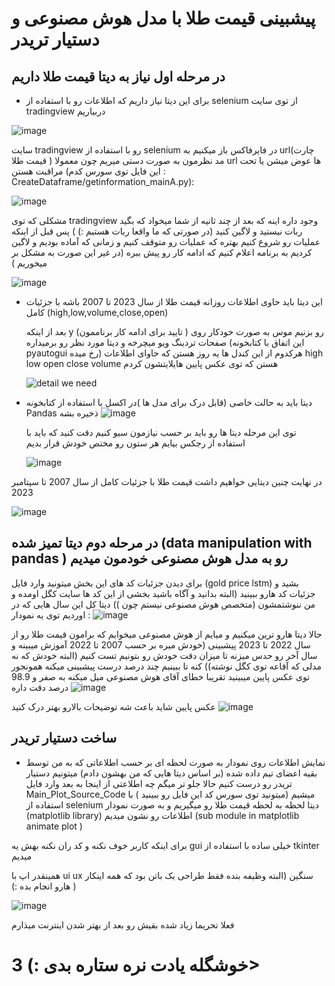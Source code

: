 # پیشبینی قیمت طلا با مدل هوش مصنوعی و دستیار تریدر 

## در مرحله اول نیاز به دیتا قیمت طلا داریم  
- برای این دیتا نیاز داریم که اطلاعات رو با استفاده از selenium از توی سایت tradingview  دربیاریم

 ![image](https://github.com/user-attachments/assets/57669c31-8919-45cf-9319-1bbc859fa212)
 
  سایت tradingview رو با استفاده از selenium در  فایرفاکس باز میکنیم به url(چارت قیمت طلا ) مد نظرمون به صورت دستی میریم چون معمولا url  ها عوض میشن یا تحت مراقبت هستن (این فایل توی سورس کدم : CreateDataframe/getinformation_mainA.py):
  
![image](https://github.com/user-attachments/assets/ed52ecf3-bbcd-45b6-bd4d-fc249c44a0b5)



  مشکلی که توی tradingview وجود داره اینه که بعد از چند ثانیه از شما میخواد که بگید ربات نیستید و لاگین کنید (در صورتی که ما واقعا ربات هستیم :) ) 
  پس قبل از اینکه عملیات رو شروع کنیم بهتره که عملیات رو متوقف کنیم و زمانی که آماده بودیم و لاگین کردیم به برنامه اعلام کنیم که ادامه کار رو پیش ببره (در غیر این صورت به مشکل بر میخوریم )

  
![image](https://github.com/user-attachments/assets/1ba92878-d352-46ac-b0c2-1f363bcbaee2)



- این دیتا باید حاوی اطلاعات روزانه قیمت طلا از سال 2023 تا 2007 باشه  با جزئیات کامل (high,low,volume,close,open)

  بعد از اینکه y (تایید برای ادامه کار برناممون ) رو بزنیم موس به صورت خودکار روی صفحات تردینگ ویو میچرخه و دیتا مورد نظر رو برمیداره (این اتفاق با کتابخونه pyautogui رخ میده)
  هرکدوم از این کندل ها یه روز هستن که حاوای اطلاعات  high low open close volume هستن که توی عکس پایین هایلایتشون کردم
  
  
  ![detail we need ](https://github.com/user-attachments/assets/8cde1696-5bc8-45a4-bd9c-ea899c1594a0)

- دیتا باید به حالت خاصی (قابل درک برای مدل ها )در اکسل با استفاده از کتابخونه Pandas  ذخیره بشه
  ![image](https://github.com/user-attachments/assets/0fe19a47-3c2c-4db5-9da2-82c825411f3b)

  توی این مرحله دیتا ها رو باید بر حسب نیازمون سیو کنیم دقت کنید که باید با استفاده از رجکس بیایم هر ستون رو مختص خودش قرار بدیم

  ![image](https://github.com/user-attachments/assets/6b438607-3c1c-441d-8e15-f17ce92f9e41)

در نهایت چنین دیتایی خواهیم داشت قیمت طلا با جزئیات کامل از سال 2007 تا سپتامبر 2023 

![image](https://github.com/user-attachments/assets/8af71b18-690a-46ed-94ba-4018856c156f)


## در مرحله دوم دیتا تمیز شده (data manipulation with pandas )  رو به مدل هوش مصنوعی خودمون میدیم 
برای دیدن جزئیات کد های این بخش میتونید وارد فایل (gold price lstm) بشید و جزئیات کد هارو ببینید (البته بدانید و آگاه باشید بخشی از این کد ها سایت کگل اومده و من ننوشتمشون (متخصص هوش مصنوعی نیستم چون ))
دیتا کل این سال هایی که در اوردیم توی یه نمودار : 
![image](https://github.com/user-attachments/assets/ca487cdf-aa13-408c-916b-69d516412989)


حالا دیتا هارو ترین میکنیم و میایم از هوش مصنوعی میخوایم که برامون قیمت طلا رو از سال 2022 تا 2023 پیشبینی (خودش میره بر حسب 2007 تا 2022 آموزش میبینه و سال آخر رو حدس میزنه تا میزان دقت خودش رو بتونیم تست کنیم (البته خودش که نه مدلی که آقاعه توی کگل نوشته)) کنه تا ببینیم چند درصد درست پیشبینی میکنه 
همونجور توی عکس پایین میبینید تقریبا خطای آقای هوش مصنوعی میل میکنه به صفر و 98.9 درصد دقت داره 
![image](https://github.com/user-attachments/assets/f90afbb1-0b68-493b-97ac-a0775f4427fe)

عکس پایین شاید باعث شه توضیحات بالارو بهتر درک کنید 
![image](https://github.com/user-attachments/assets/368eb11e-fdf8-49f1-b4bc-f4864edd709d)




## ساخت دستیار تریدر 
- نمایش اطلاعات روی نمودار به صورت لحظه ای 
بر حسب اطلاعاتی که به من توسط بقیه اعضای تیم داده شده (بر اساس دیتا هایی که من بهشون دادم) میتونیم دستیار تریدر رو درست کنیم حالا جلو تر میگم چه اطلاعتی 
از اینجا به بعد وارد فایل Main_Plot_Source_Code میشیم (میتونید توی سورس کد این فایل رو ببینید )
با استفاده از selenium دیتا لحظه به لحظه قیمت طلا رو میگیریم و به صورت نمودار (matplotlib library) اطلاعات رو نشون میدیم  (sub module in matplotlib animate plot )

برای اینکه کاربر خوف نکنه و کد ران نکنه بهش یه gui خیلی ساده با استفاده از tkinter  میدیم 

همینقدر اپ با ui ux سنگین (البته وظیفه بنده فقط طراحی یک باتن بود که همه اینکار هارو انجام بده :) )

![image](https://github.com/user-attachments/assets/765e948d-0e68-43d5-bccc-84c881650a0d)



فعلا تحریما زیاد شده بقیش رو بعد از بهتر شدن اینترنت میذارم

# خوشگله یادت نره ستاره بدی :) 3>



